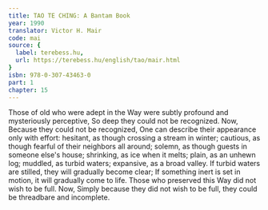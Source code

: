 ```yaml
---
title: TAO TE CHING: A Bantam Book
year: 1990
translator: Victor H. Mair
code: mai
source: {
  label: terebess.hu,
  url: https://terebess.hu/english/tao/mair.html
}
isbn: 978-0-307-43463-0
part: 1
chapter: 15
---
```

Those of old who were adept in the Way were subtly profound and mysteriously perceptive,
So deep they could not be recognized.
Now,
Because they could not be recognized,
One can describe their appearance only with effort:
hesitant, as though crossing a stream in winter;
cautious, as though fearful of their neighbors all around;
solemn, as though guests in someone else's house;
shrinking, as ice when it melts;
plain, as an unhewn log;
muddled, as turbid waters;
expansive, as a broad valley.
If turbid waters are stilled,
they will gradually become clear;
If something inert is set in motion,
it will gradually come to life.
Those who preserved this Way did not wish to be full.
Now,
Simply because they did not wish to be full, they could be threadbare and incomplete.